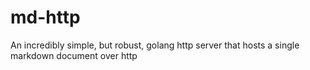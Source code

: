 # md-http
An incredibly simple, but robust, golang http server that hosts a single markdown document over http
